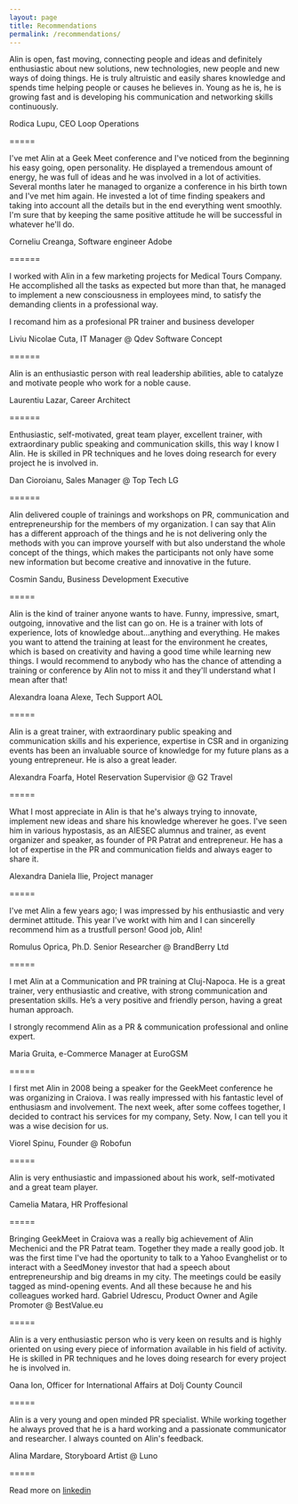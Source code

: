 ```yaml
---
layout: page
title: Recommendations
permalink: /recommendations/
---
```



Alin is open, fast moving, connecting people and ideas and definitely enthusiastic about new solutions, new technologies, new people and new ways of doing things. He is truly altruistic and easily shares knowledge and spends time helping people or causes he believes in. Young as he is, he is growing fast and is developing his communication and networking skills continuously.

Rodica Lupu, CEO Loop Operations

=====

I've met Alin at a Geek Meet conference and I've noticed from the beginning his easy going, open personality. He displayed a tremendous amount of energy, he was full of ideas and he was involved in a lot of activities. Several months later he managed to organize a conference in his birth town and I've met him again. He invested a lot of time finding speakers and taking into account all the details but in the end everything went smoothly. I'm sure that by keeping the same positive attitude he will be successful in whatever he'll do.

Corneliu Creanga, Software engineer Adobe

======

I worked with Alin in a few marketing projects for Medical Tours Company. He accomplished all the tasks as expected but more than that, he managed to implement a new consciousness in employees mind, to satisfy the demanding clients in a professional way.

I recomand him as a profesional PR trainer and business developer

Liviu Nicolae Cuta, IT Manager @ Qdev Software Concept


======



Alin is an enthusiastic person with real leadership abilities, able to catalyze and motivate people who work for a noble cause.

Laurentiu Lazar, Career Architect

======

Enthusiastic, self-motivated, great team player, excellent trainer, with extraordinary public speaking and communication skills, this way I know I Alin. He is skilled in PR techniques and he loves doing research for every project he is involved in.

Dan Cioroianu, Sales Manager @ Top Tech LG

======


Alin delivered couple of trainings and workshops on PR, communication and entrepreneurship for the members of my organization. I can say that Alin has a different approach of the things and he is not delivering only the methods with you can improve yourself with but also understand the whole concept of the things, which makes the participants not only have some new information but become creative and innovative in the future.

Cosmin Sandu, Business Development Executive

=====

Alin is the kind of trainer anyone wants to have. Funny, impressive, smart, outgoing, innovative and the list can go on. He is a trainer with lots of experience, lots of knowledge about...anything and everything. He makes you want to attend the training at least for the environment he creates, which is based on creativity and having a good time while learning new things. I would recommend to anybody who has the chance of attending a training or conference by Alin not to miss it and they'll understand what I mean after that!

Alexandra Ioana Alexe, Tech Support AOL

=====


Alin is a great trainer, with extraordinary public speaking and communication skills and his experience, expertise in CSR and in organizing events has been an invaluable source of knowledge for my future plans as a young entrepreneur. He is also a great leader.

Alexandra Foarfa, Hotel Reservation Supervisior @ G2 Travel

=====

What I most appreciate in Alin is that he's always trying to innovate, implement new ideas and share his knowledge wherever he goes. I've seen him in various hypostasis, as an AIESEC alumnus and trainer, as event organizer and speaker, as founder of PR Patrat and entrepreneur. He has a lot of expertise in the PR and communication fields and always eager to share it.

Alexandra Daniela Ilie, Project manager

=====

I've met Alin a few years ago; I was impressed by his enthusiastic and very derminet attitude. This year I've workt with him and I can sincerelly recommend him as a trustfull person! 
Good job, Alin!

Romulus Oprica, Ph.D. Senior Researcher @ BrandBerry Ltd

=====

I met Alin at a Communication and PR training at Cluj-Napoca. He is a great trainer, very enthusiastic and creative, with strong communication and presentation skills. He’s a very positive and friendly person, having a great human approach.

I strongly recommend Alin as a PR & communication professional and online expert.

Maria Gruita, e-Commerce Manager at EuroGSM

=====

I first met Alin in 2008 being a speaker for the GeekMeet conference he was organizing in Craiova. I was really impressed with his fantastic level of enthusiasm and involvement. The next week, after some coffees together, I decided to contract his services for my company, Sety. Now, I can tell you it was a wise decision for us.

Viorel Spinu, Founder @ Robofun

=====

Alin is very enthusiastic and impassioned about his work, self-motivated and a great team player.

Camelia Matara, HR Proffesional

=====

Bringing GeekMeet in Craiova was a really big achievement of Alin Mechenici and the PR Patrat team. Together they made a really good job.
It was the first time I've had the oportunity to talk to a Yahoo Evanghelist or to interact with a SeedMoney investor that had a speech about entrepreneurship and big dreams in my city. 
The meetings could be easily tagged as mind-opening events. And all these because he and his colleagues worked hard.
Gabriel Udrescu, Product Owner and Agile Promoter @ BestValue.eu

=====

Alin is a very enthusiastic person who is very keen on results and is highly oriented on using every piece of information available in his field of activity. He is skilled in PR techniques and he loves doing research for every project he is involved in.

Oana Ion, Officer for International Affairs at Dolj County Council

=====

Alin is a very young and open minded PR specialist. While working together he always proved that he is a hard working and a passionate communicator and researcher. I always counted on Alin's feedback.

Alina Mardare, Storyboard Artist @ Luno

=====

Read more on [linkedin](https://www.linkedin.com/in/alinmechenici/)
